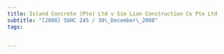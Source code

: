 ```yaml
---
title: Island Concrete (Pte) Ltd v Sim Lian Construction Co Pte Ltd 
subtitle: "[2008] SGHC 245 / 30\_December\_2008"
tags:


---
```


